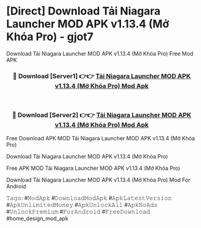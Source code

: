 # [Direct] Download Tải Niagara Launcher MOD APK v1.13.4 (Mở Khóa Pro) - gjot7
Download Tải Niagara Launcher MOD APK v1.13.4 (Mở Khóa Pro) Free Mod APK

<div align="center">
<h3>🔴 Download [Server1] 👉👉 <a href="https://apk-comot.site?title=Tải_Niagara_Launcher_MOD_APK_v1.13.4_(Mở_Khóa_Pro)">Tải Niagara Launcher MOD APK v1.13.4 (Mở Khóa Pro) Mod Apk</a></h3><br>

<h3>🔴 Download [Server2] 👉👉 <a href="https://apk-comot.site?title=Tải_Niagara_Launcher_MOD_APK_v1.13.4_(Mở_Khóa_Pro)">Tải Niagara Launcher MOD APK v1.13.4 (Mở Khóa Pro) Mod Apk</a></h3>
</div>


Free Download APK MOD Tải Niagara Launcher MOD APK v1.13.4 (Mở Khóa Pro)

Download Tải Niagara Launcher MOD APK v1.13.4 (Mở Khóa Pro) 

Free APK MOD Tải Niagara Launcher MOD APK v1.13.4 (Mở Khóa Pro) 

Download Tải Niagara Launcher MOD APK v1.13.4 (Mở Khóa Pro) Mod For Android

𝚃𝚊𝚐𝚜: #𝙼𝚘𝚍𝙰𝚙𝚔 #𝙳𝚘𝚠𝚗𝚕𝚘𝚊𝚍𝙼𝚘𝚍𝙰𝚙𝚔 #𝙰𝚙𝚔𝙻𝚊𝚝𝚎𝚜𝚝𝚅𝚎𝚛𝚜𝚒𝚘𝚗 #𝙰𝚙𝚔𝚄𝚗𝚕𝚒𝚖𝚒𝚝𝚎𝚍𝙼𝚘𝚗𝚎𝚢 #𝙰𝚙𝚔𝚄𝚗𝚕𝚘𝚌𝚔𝙰𝚕𝚕 #𝙰𝚙𝚔𝙽𝚘𝙰𝚍𝚜 #𝚄𝚗𝚕𝚘𝚌𝚔𝙿𝚛𝚎𝚖𝚒𝚞𝚖 #𝙵𝚘𝚛𝙰𝚗𝚍𝚛𝚘𝚒𝚍 #𝙵𝚛𝚎𝚎𝙳𝚘𝚠𝚗𝚕𝚘𝚊𝚍 #home_design_mod_apk